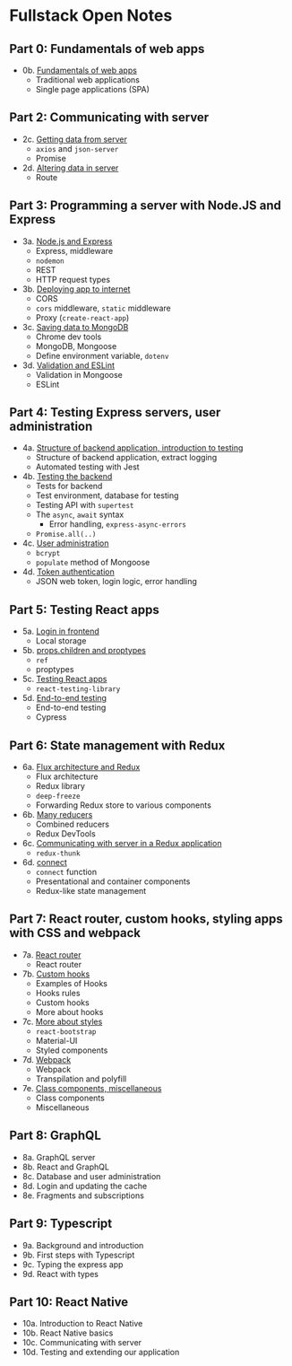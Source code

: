 # Fullstack Open Notes

## Part 0: Fundamentals of web apps

- 0b. [Fundamentals of web apps](part_0/0b-fundamentals-of-web-apps.md)
  - Traditional web applications
  - Single page applications (SPA)

## Part 2: Communicating with server

- 2c. [Getting data from server](part_2/2c-getting-data-from-server.md)
  - `axios` and `json-server`
  - Promise
- 2d. [Altering data in server](part_2/2d-altering-data-in-server.md)
  - Route

## Part 3: Programming a server with Node.JS and Express

- 3a. [Node.js and Express](part_3/3a-node.js-and-express.md)
  - Express, middleware
  - `nodemon`
  - REST
  - HTTP request types
- 3b. [Deploying app to internet](part_3/3b-deploying-app-to-internet.md)
  - CORS
  - `cors` middleware, `static` middleware
  - Proxy (`create-react-app`)
- 3c. [Saving data to MongoDB](part_3/3c-saving-data-to-mongodb.md)
  - Chrome dev tools
  - MongoDB, Mongoose
  - Define environment variable, `dotenv`
- 3d. [Validation and ESLint](part_3/3d-validation-and-eslint.md)
  - Validation in Mongoose
  - ESLint

## Part 4: Testing Express servers, user administration

- 4a. [Structure of backend application, introduction to testing](part_4/4a-structure-of-backend-application-introduction-to-testing.md)
  - Structure of backend application, extract logging
  - Automated testing with Jest
- 4b. [Testing the backend](part_4/4b-testing-the-backend.md)
  - Tests for backend
  - Test environment, database for testing
  - Testing API with `supertest`
  - The `async`, `await` syntax
    - Error handling, `express-async-errors`
  - `Promise.all(..)`
- 4c. [User administration](part_4/4c-user-administration.md)
  - `bcrypt`
  - `populate` method of Mongoose
- 4d. [Token authentication](part_4/4d-token-authentication.md)
  - JSON web token, login logic, error handling

## Part 5: Testing React apps

- 5a. [Login in frontend](part_5/5a-login-in-frontend.md)
  - Local storage
- 5b. [props.children and proptypes](part_5/5b-props-children-and–proptypes.md)
  - `ref`
  - proptypes
- 5c. [Testing React apps](part_5/5c-testing-react-apps.md)
  - `react-testing-library`
- 5d. [End-to-end testing](part_5/5d-end-to-end-testing.md)
  - End-to-end testing
  - Cypress

## Part 6: State management with Redux

- 6a. [Flux architecture and Redux](part_6/6a-flux-architecture-and-redux.md)
  - Flux architecture
  - Redux library
  - `deep-freeze`
  - Forwarding Redux store to various components
- 6b. [Many reducers](part_6/6b-many-reducers.md)
  - Combined reducers
  - Redux DevTools
- 6c. [Communicating with server in a Redux application](part_6/6c-communicating-with-server-in-a-redux-application.md)
  - `redux-thunk`
- 6d. [connect](part_6/6d-connect.md)
  - `connect` function
  - Presentational and container components
  - Redux-like state management

## Part 7: React router, custom hooks, styling apps with CSS and webpack

- 7a. [React router](part_7/7a-react-router.md)
  - React router
- 7b. [Custom hooks](part_7/7b-custom-hooks.md)
  - Examples of Hooks
  - Hooks rules
  - Custom hooks
  - More about hooks
- 7c. [More about styles](part_7/7c-more-about-style.md)
  - `react-bootstrap`
  - Material-UI
  - Styled components
- 7d. [Webpack](part_7/7d-webpack.md)
  - Webpack
  - Transpilation and polyfill
- 7e. [Class components, miscellaneous](part_7/7e-class-components-miscellaneous.md)
  - Class components
  - Miscellaneous

## Part 8: GraphQL

- 8a. GraphQL server
- 8b. React and GraphQL
- 8c. Database and user administration
- 8d. Login and updating the cache
- 8e. Fragments and subscriptions

## Part 9: Typescript

- 9a. Background and introduction
- 9b. First steps with Typescript
- 9c. Typing the express app
- 9d. React with types

## Part 10: React Native

- 10a. Introduction to React Native
- 10b. React Native basics
- 10c. Communicating with server
- 10d. Testing and extending our application

